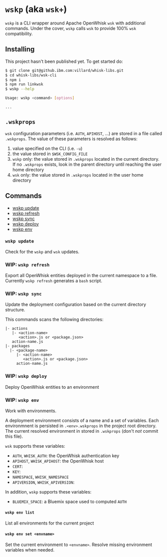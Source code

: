 # `wskp` (aka `wsk+`)

`wskp` is a CLI wrapper around Apache OpenWhisk `wsk` with additional commands. Under the cover, `wskp` calls `wsk` to provide 100% `wsk` compatibility.

## Installing

This project hasn't been published yet. To get started do:

```bash
$ git clone git@github.ibm.com:villard/whisk-libs.git
$ cd whisk-libs/wsk-cli
$ npm i
$ npm run linkwsk
$ wskp --help

Usage: wskp <command> [options]

...
```

## `.wskprops`

`wsk` configuration parameters (i.e. `AUTH`, `APIHOST`, ...) are stored in a file called `.wskprops`. The value of these parameters is resolved as follows:
1. value specified on the CLI (i.e. `-u`)
1. the value stored in `$WSK_CONFIG_FILE`
1. `wskp` only: the value stored in `.wskprops` located in the current directory. If no `.wskprops` exists, look in the parent directory until reaching the user home directory 
1. `wsk` only: the value stored in `.wskprops` located in the user home directory

## Commands

- [wskp update](#wskp-update)
- [wskp refresh](#wip-wskp-refresh)
- [wskp sync](#wip-wskp-sync)
- [wskp deploy](#wip-wskp-deploy)
- [wskp env](#wip-wskp-env)

### `wskp update`

Check for the `wskp` and `wsk` updates.

### WIP: `wskp refresh`

Export all OpenWhisk entities deployed in the current namespace to a file. Currently `wskp refresh` generates a `bash` script.

### WIP: `wskp sync`

Update the deployment configuration based on the current directory structure.

This commands scans the following directories:

    |- actions
       |- <action-name>
          <action>.js or <package.json>
       action-name.js
    |- packages
      |- <package-name>
         |- <action-name>
            <action>.js or <package.json>
         action-name.js

### WIP: `wskp deploy`

Deploy OpenWhisk entities to an environment 

### WIP: `wskp env`

Work with environments.

A deployment environment consists of a name and a set of variables. Each environmnent is persisted in `.<env>.wskprops` in the project root directory. The current resolved environment in stored in `.wskprops` (don't *not* commit this file).

`wsk` supports these variables:
- `AUTH`, `WHISK_AUTH`: the OpenWhisk authentication key
- `APIHOST`, `WHISK_APIHOST`: the OpenWhisk host 
- `CERT`: 
- `KEY`:
- `NAMESPACE`, `WHISK_NAMESPACE`
- `APIVERSION`, `WHISK_APIVERSION`:

In addition, `wskp` supports these variables:
- `BLUEMIX_SPACE`: a Bluemix space used to computed `AUTH`  

#### `wskp env list`

List all environments for the current project

#### `wskp env set <envname>`

Set the current environment to `<envname>`. Resolve missing environment variables when needed.


